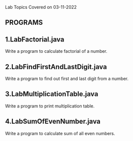 Lab Topics Covered on 03-11-2022

PROGRAMS
---------
1.LabFactorial.java
-------------------
Write a program to calculate factorial of a number.

2.LabFindFirstAndLastDigit.java
---------------------------------
Write a program to find out first and last digit from a number.

3.LabMultiplicationTable.java
-----------------------------
Write a program to print multiplication table.

4.LabSumOfEvenNumber.java
--------------------------
Write a program to calculate sum of all even numbers.
